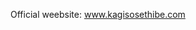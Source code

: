 Official weebsite: www.kagisosethibe.com

<!---
kagisosethibe/kagisosethibe is a ✨ special ✨ repository because its `README.md` (this file) appears on your GitHub profile.
You can click the Preview link to take a look at your changes.
--->
